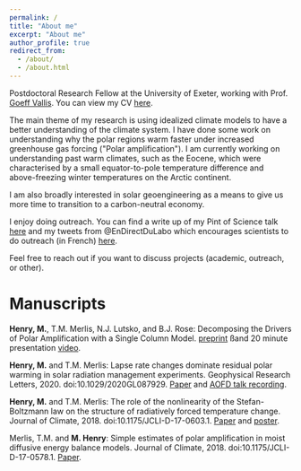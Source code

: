 ```yaml
---
permalink: /
title: "About me"
excerpt: "About me"
author_profile: true
redirect_from: 
  - /about/
  - /about.html
---
```


Postdoctoral Research Fellow at the University of Exeter, working with Prof. [Goeff Vallis](http://empslocal.ex.ac.uk/people/staff/gv219/). You can view my CV [here](http://meteo.mcgill.ca/~mhenry/files/cv-mhenry.pdf).

The main theme of my research is using idealized climate models to have a better understanding of the climate system. I have done some work on understanding why the polar regions warm faster under increased greenhouse gas forcing ("Polar amplification"). I am currently working on understanding past warm climates, such as the Eocene, which were characterised by a small equator-to-pole temperature difference and above-freezing winter temperatures on the Arctic continent.

I am also broadly interested in solar geoengineering as a means to give us more time to transition to a carbon-neutral economy.

I enjoy doing outreach. You can find a write up of my Pint of Science talk [here](https://matthewjhenry.github.io/notes/2019/05/19/PoS-talk-outreach) and my tweets from @EnDirectDuLabo which encourages scientists to do outreach (in French) [here](https://twitter.com/search?q=from%3AEnDirectDuLabo%20since%3A2020-04-13%20until%3A2020-04-19&src=typed_query).

Feel free to reach out if you want to discuss projects (academic, outreach, or other).



# Manuscripts

**Henry, M.**, T.M. Merlis, N.J. Lutsko, and B.J. Rose: Decomposing the Drivers of Polar Amplification with a Single Column Model. [preprint](https://eartharxiv.org/dzmvq) ßand 20 minute presentation [video](https://www.youtube.com/watch?v=8Q93JCzOlzY).

**Henry, M.** and T.M. Merlis: Lapse rate changes dominate residual polar warming in solar radiation management experiments. Geophysical Research Letters, 2020. doi:10.1029/2020GL087929. <a href='https://agupubs.onlinelibrary.wiley.com/doi/abs/10.1029/2020GL087929'>Paper</a> and <a href='https://www.youtube.com/watch?v=NSN_QId29JI'>AOFD talk recording</a>.

**Henry, M.** and T.M. Merlis: The role of the nonlinearity of the Stefan-Boltzmann law on the structure of radiatively forced temperature change. Journal of Climate, 2018. doi:10.1175/JCLI-D-17-0603.1. <a href='https://journals.ametsoc.org/doi/10.1175/JCLI-D-17-0603.1'>Paper</a> and <a href='http://meteo.mcgill.ca/~mhenry/files/poster_henry_0617.pdf'>poster</a>.

Merlis, T.M. and **M. Henry**: Simple estimates of polar amplification in moist diffusive energy balance models. Journal of Climate, 2018. doi:10.1175/JCLI-D-17-0578.1. <a href='https://journals.ametsoc.org/doi/10.1175/JCLI-D-17-0578.1'>Paper</a>.	